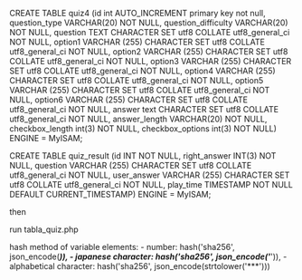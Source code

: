 CREATE TABLE quiz4 (id int AUTO_INCREMENT primary key not null, question_type VARCHAR(20) NOT NULL, question_difficulty VARCHAR(20) NOT NULL, question TEXT CHARACTER SET utf8 COLLATE utf8_general_ci NOT NULL, option1 VARCHAR (255) CHARACTER SET utf8 COLLATE utf8_general_ci NOT NULL, option2 VARCHAR (255) CHARACTER SET utf8 COLLATE utf8_general_ci NOT NULL, option3 VARCHAR (255) CHARACTER SET utf8 COLLATE utf8_general_ci NOT NULL, option4 VARCHAR (255) CHARACTER SET utf8 COLLATE utf8_general_ci NOT NULL, option5 VARCHAR (255) CHARACTER SET utf8 COLLATE utf8_general_ci NOT NULL,  option6 VARCHAR (255) CHARACTER SET utf8 COLLATE utf8_general_ci NOT NULL, answer text CHARACTER SET utf8 COLLATE utf8_general_ci NOT NULL, answer_length VARCHAR(20) NOT NULL, checkbox_length int(3) NOT NULL, checkbox_options int(3) NOT NULL) ENGINE = MyISAM;


CREATE TABLE quiz_result (id INT NOT NULL, right_answer INT(3) NOT NULL, question VARCHAR (255) CHARACTER SET utf8 COLLATE utf8_general_ci NOT NULL, user_answer VARCHAR (255) CHARACTER SET utf8 COLLATE utf8_general_ci NOT NULL, play_time TIMESTAMP NOT NULL DEFAULT CURRENT_TIMESTAMP) ENGINE = MyISAM;

then

run tabla_quiz.php

hash method of variable elements:
    - number: hash('sha256', json_encode(***)),
    - japanese character: hash('sha256', json_encode('***')),
    - alphabetical character: hash('sha256', json_encode(strtolower('***')))
